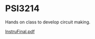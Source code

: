 # PSI3214

Hands on class to develop circuit making.

[InstruFinal.pdf](https://github.com/Soneeca/PSI3214/files/15123627/InstruFinal.pdf)
